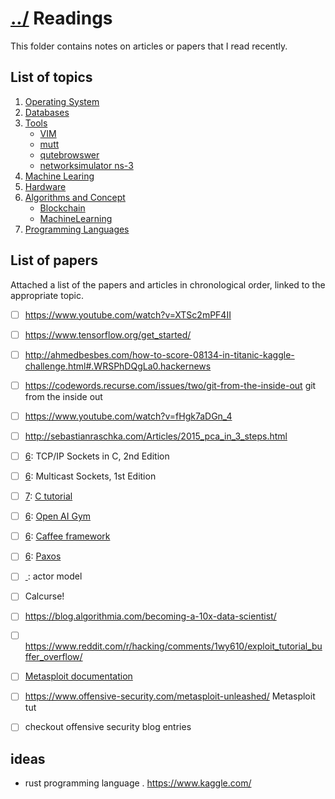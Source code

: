 # [../](../..) Readings
This folder contains notes on articles or papers that I read recently.


## List of topics 
1. [Operating System](operatingSystem)
2. [Databases](databases)
3. [Tools](tools)
	- [VIM](tools/vim)
	- [mutt](tools/mutt)
	- [qutebrowswer](tools/qutebrowser)
	- [networksimulator ns-3](tools/ns3)
4. [Machine Learing](machineLearning)
5. [Hardware](hardware)
6. [Algorithms and Concept](algorithms)
	- [Blockchain](algorithms/blockchain)
	- [MachineLearning](algorithms/machineLearning)
7. [Programming Languages](proglang)

## List of papers
Attached a list of the papers and articles in chronological order, linked to the appropriate topic.
- [ ] https://www.youtube.com/watch?v=XTSc2mPF4II
- [ ] https://www.tensorflow.org/get_started/
- [ ] http://ahmedbesbes.com/how-to-score-08134-in-titanic-kaggle-challenge.html#.WRSPhDQgLa0.hackernews
- [ ] https://codewords.recurse.com/issues/two/git-from-the-inside-out git from the inside out
- [ ] https://www.youtube.com/watch?v=fHgk7aDGn_4
- [ ] http://sebastianraschka.com/Articles/2015_pca_in_3_steps.html
- [ ] [6](algorithms): TCP/IP Sockets in C, 2nd Edition
- [ ] [6](algorithms): Multicast Sockets, 1st Edition
- [ ] [7](proglan): [C tutorial](http://www.cplusplus.com/doc/tutorial/)
- [ ] [6](algorithms): [Open AI Gym](https://gym.openai.com/)
- [ ] [6](algorithms): [Caffee framework](http://caffe.berkeleyvision.org/)
- [ ] [6](algorithms): [Paxos](http://harry.me/blog/2014/12/27/neat-algorithms-paxos/)
- [ ] [ ](): actor model
- [ ] Calcurse! 
- [ ] https://blog.algorithmia.com/becoming-a-10x-data-scientist/
- [ ] https://www.reddit.com/r/hacking/comments/1wy610/exploit_tutorial_buffer_overflow/
- [ ] [Metasploit documentation](https://www.metasploit.com/)
- [ ] https://www.offensive-security.com/metasploit-unleashed/ Metasploit tut
- [ ] checkout offensive security blog entries


## ideas
- rust programming language .
   https://www.kaggle.com/
   
   

